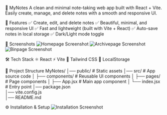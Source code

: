 📝 MyNotes
A clean and minimal note-taking web app built with React + Vite.
Easily create, manage, and delete notes with a smooth and responsive UI.

🚀 Features
✅ Create, edit, and delete notes
✅ Beautiful, minimal, and responsive UI
✅ Fast and lightweight (built with Vite + React)
✅ Auto-save notes in local storage
✅ Dark/Light mode toggle

📸 Screenshots
![Homepage Screenshot](.src/screenshots/homePage.png)
![Archivepage Screenshot](.src/screenshots/archivePage.png)
![Binpage Screenshot](.src/screenshots/binPage.png)

🛠️ Tech Stack
⚛️ React
⚡ Vite
🎨 Tailwind CSS 
💾 LocalStorage 

📂 Project Structure
MyNotes/
│── public/          # Static assets
│── src/             # App source code
│   ├── components/  # Reusable UI components
│   ├── pages/       # Page components
│   ├── App.jsx      # Main app component
│   └── index.jsx    # Entry point
│── package.json     
│── vite.config.js   
│── README.md        

⚙️ Installation & Setup
![Installation Screenshot](.src/screenshots/setup.png)